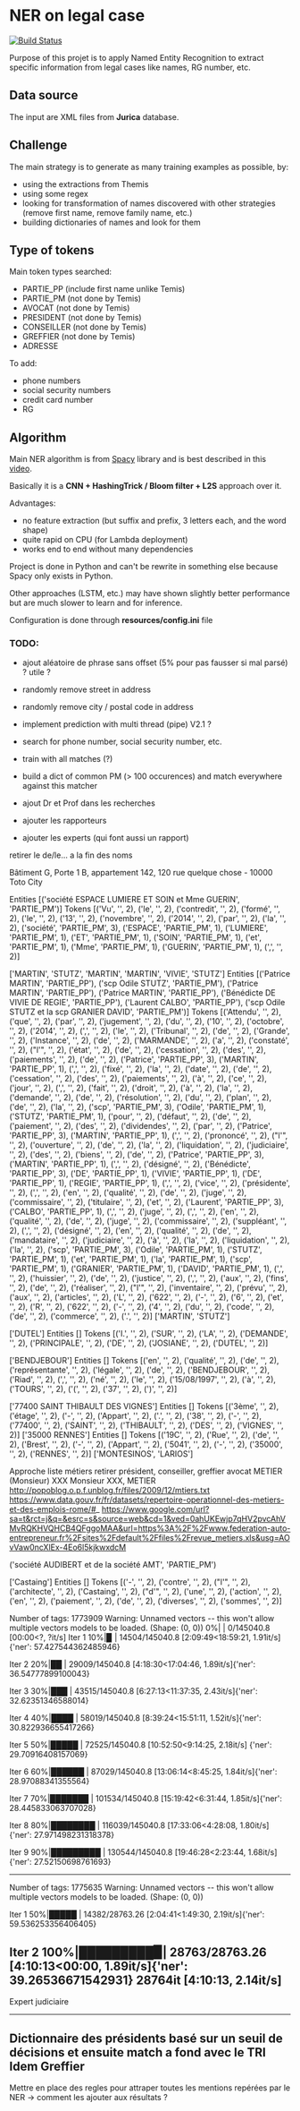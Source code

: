 # NER on legal case

[![Build Status](https://travis-ci.com/ELS-RD/anonymisation.svg?token=9BHyni1rDpKLxVsHDRNp&branch=master)](https://travis-ci.com/ELS-RD/anonymisation)

Purpose of this projet is to apply Named Entity Recognition to extract specific information from legal cases like 
names, RG number, etc.

## Data source

The input are XML files from **Jurica** database.

## Challenge

The main strategy is to generate as many training examples as possible, by:

- using the extractions from Themis
- using some regex
- looking for transformation of names discovered with other strategies (remove first name, remove family name, etc.)
- building dictionaries of names and look for them

## Type of tokens

Main token types searched: 

- PARTIE_PP (include first name unlike Temis)
- PARTIE_PM (not done by Temis)
- AVOCAT (not done by Temis)
- PRESIDENT (not done by Temis)
- CONSEILLER (not done by Temis)
- GREFFIER (not done by Temis)
- ADRESSE

To add:

- phone numbers
- social security numbers
- credit card number
- RG

## Algorithm

Main NER algorithm is from [Spacy](https://spacy.io/) library and is best described in this [video](https://www.youtube.com/watch?v=sqDHBH9IjRU).
  
Basically it is a **CNN + HashingTrick / Bloom filter + L2S** approach over it.

Advantages:
- no feature extraction (but suffix and prefix, 3 letters each, and the word shape)
- quite rapid on CPU (for Lambda deployment)
- works end to end without many dependencies

Project is done in Python and can't be rewrite in something else because Spacy only exists in Python.

Other approaches (LSTM, etc.) may have shown slightly better performance but are much slower to learn and for inference.

Configuration is done through **resources/config.ini** file

### TODO:

- ajout aléatoire de phrase sans offset (5% pour pas fausser si mal parsé) ? utile ?
- randomly remove street in address
- randomly remove city / postal code in address

- implement prediction with multi thread (pipe) V2.1 ?
- search for phone number, social security number, etc. 
- train with all matches (?)
- build a dict of common PM (> 100 occurences) and match everywhere against this matcher
- ajout Dr et Prof dans les recherches
- ajouter les rapporteurs
- ajouter les experts (qui font aussi un rapport)



retirer le de/le... a la fin des noms


Bâtiment G, Porte 1 B, appartement 142, 120 rue quelque chose - 10000 Toto City

Entities [('société ESPACE LUMIERE ET SOIN et Mme GUERIN', 'PARTIE_PM')]
Tokens [('Vu', '', 2), ('le', '', 2), ('contredit', '', 2), ('formé', '', 2), ('le', '', 2), ('13', '', 2), ('novembre', '', 2), ('2014', '', 2), ('par', '', 2), ('la', '', 2), ('société', 'PARTIE_PM', 3), ('ESPACE', 'PARTIE_PM', 1), ('LUMIERE', 'PARTIE_PM', 1), ('ET', 'PARTIE_PM', 1), ('SOIN', 'PARTIE_PM', 1), ('et', 'PARTIE_PM', 1), ('Mme', 'PARTIE_PM', 1), ('GUERIN', 'PARTIE_PM', 1), (',', '', 2)]


['MARTIN', 'STUTZ', 'MARTIN', 'MARTIN', 'VIVIE', 'STUTZ']
Entities [('Patrice MARTIN', 'PARTIE_PP'), ('scp Odile STUTZ', 'PARTIE_PM'), ('Patrice MARTIN', 'PARTIE_PP'), ('Patrice MARTIN', 'PARTIE_PP'), ('Bénédicte DE VIVIE DE REGIE', 'PARTIE_PP'), ('Laurent CALBO', 'PARTIE_PP'), ('scp Odile STUTZ et la scp GRANIER DAVID', 'PARTIE_PM')]
Tokens [('Attendu', '', 2), ('que', '', 2), ('par', '', 2), ('jugement', '', 2), ('du', '', 2), ('10', '', 2), ('octobre', '', 2), ('2014', '', 2), (',', '', 2), ('le', '', 2), ('Tribunal', '', 2), ('de', '', 2), ('Grande', '', 2), ('Instance', '', 2), ('de', '', 2), ('MARMANDE', '', 2), ('a', '', 2), ('constaté', '', 2), ("l'", '', 2), ('état', '', 2), ('de', '', 2), ('cessation', '', 2), ('des', '', 2), ('paiements', '', 2), ('de', '', 2), ('Patrice', 'PARTIE_PP', 3), ('MARTIN', 'PARTIE_PP', 1), (',', '', 2), ('fixé', '', 2), ('la', '', 2), ('date', '', 2), ('de', '', 2), ('cessation', '', 2), ('des', '', 2), ('paiements', '', 2), ('à', '', 2), ('ce', '', 2), ('jour', '', 2), (',', '', 2), ('fait', '', 2), ('droit', '', 2), ('à', '', 2), ('la', '', 2), ('demande', '', 2), ('de', '', 2), ('résolution', '', 2), ('du', '', 2), ('plan', '', 2), ('de', '', 2), ('la', '', 2), ('scp', 'PARTIE_PM', 3), ('Odile', 'PARTIE_PM', 1), ('STUTZ', 'PARTIE_PM', 1), ('pour', '', 2), ('défaut', '', 2), ('de', '', 2), ('paiement', '', 2), ('des', '', 2), ('dividendes', '', 2), ('par', '', 2), ('Patrice', 'PARTIE_PP', 3), ('MARTIN', 'PARTIE_PP', 1), (',', '', 2), ('prononcé', '', 2), ("l'", '', 2), ('ouverture', '', 2), ('de', '', 2), ('la', '', 2), ('liquidation', '', 2), ('judiciaire', '', 2), ('des', '', 2), ('biens', '', 2), ('de', '', 2), ('Patrice', 'PARTIE_PP', 3), ('MARTIN', 'PARTIE_PP', 1), (',', '', 2), ('désigné', '', 2), ('Bénédicte', 'PARTIE_PP', 3), ('DE', 'PARTIE_PP', 1), ('VIVIE', 'PARTIE_PP', 1), ('DE', 'PARTIE_PP', 1), ('REGIE', 'PARTIE_PP', 1), (',', '', 2), ('vice', '', 2), ('présidente', '', 2), (',', '', 2), ('en', '', 2), ('qualité', '', 2), ('de', '', 2), ('juge', '', 2), ('commissaire', '', 2), ('titulaire', '', 2), ('et', '', 2), ('Laurent', 'PARTIE_PP', 3), ('CALBO', 'PARTIE_PP', 1), (',', '', 2), ('juge', '', 2), (',', '', 2), ('en', '', 2), ('qualité', '', 2), ('de', '', 2), ('juge', '', 2), ('commissaire', '', 2), ('suppléant', '', 2), (',', '', 2), ('désigné', '', 2), ('en', '', 2), ('qualité', '', 2), ('de', '', 2), ('mandataire', '', 2), ('judiciaire', '', 2), ('à', '', 2), ('la', '', 2), ('liquidation', '', 2), ('la', '', 2), ('scp', 'PARTIE_PM', 3), ('Odile', 'PARTIE_PM', 1), ('STUTZ', 'PARTIE_PM', 1), ('et', 'PARTIE_PM', 1), ('la', 'PARTIE_PM', 1), ('scp', 'PARTIE_PM', 1), ('GRANIER', 'PARTIE_PM', 1), ('DAVID', 'PARTIE_PM', 1), (',', '', 2), ('huissier', '', 2), ('de', '', 2), ('justice', '', 2), (',', '', 2), ('aux', '', 2), ('fins', '', 2), ('de', '', 2), ('réaliser', '', 2), ("l'", '', 2), ('inventaire', '', 2), ('prévu', '', 2), ('aux', '', 2), ('articles', '', 2), ('L', '', 2), ('622', '', 2), ('-', '', 2), ('6', '', 2), ('et', '', 2), ('R', '', 2), ('622', '', 2), ('-', '', 2), ('4', '', 2), ('du', '', 2), ('code', '', 2), ('de', '', 2), ('commerce', '', 2), ('.', '', 2)]
['MARTIN', 'STUTZ']


['DUTEL']
Entities []
Tokens [('I.', '', 2), ('SUR', '', 2), ('LA', '', 2), ('DEMANDE', '', 2), ('PRINCIPALE', '', 2), ('DE', '', 2), ('JOSIANE', '', 2), ('DUTEL', '', 2)]

['BENDJEBOUR']
Entities []
Tokens [('en', '', 2), ('qualité', '', 2), ('de', '', 2), ('représentante', '', 2), ('légale', '', 2), ('de', '', 2), ('BENDJEBOUR', '', 2), ('Riad', '', 2), (',', '', 2), ('né', '', 2), ('le', '', 2), ('15/08/1997', '', 2), ('à', '', 2), ('TOURS', '', 2), ('(', '', 2), ('37', '', 2), (')', '', 2)]


['77400 SAINT THIBAULT DES VIGNES']
Entities []
Tokens [('3ème', '', 2), ('étage', '', 2), ('-', '', 2), ('Appart', '', 2), ('.', '', 2), ('38', '', 2), ('-', '', 2), ('77400', '', 2), ('SAINT', '', 2), ('THIBAULT', '', 2), ('DES', '', 2), ('VIGNES', '', 2)]
['35000 RENNES']
Entities []
Tokens [('19C', '', 2), ('Rue', '', 2), ('de', '', 2), ('Brest', '', 2), ('-', '', 2), ('Appart', '', 2), ('5041', '', 2), ('-', '', 2), ('35000', '', 2), ('RENNES', '', 2)]
['MONTESINOS', 'LARIOS']


Approche liste métiers
retirer président, conseiller, greffier avocat
METIER (Monsieur) XXX
Monsieur XXX, METIER
http://popoblog.o.p.f.unblog.fr/files/2009/12/mtiers.txt
https://www.data.gouv.fr/fr/datasets/repertoire-operationnel-des-metiers-et-des-emplois-rome/#_
https://www.google.com/url?sa=t&rct=j&q=&esrc=s&source=web&cd=1&ved=0ahUKEwjp7qHV2pvcAhVMvRQKHVQHCB4QFggoMAA&url=https%3A%2F%2Fwww.federation-auto-entrepreneur.fr%2Fsites%2Fdefault%2Ffiles%2Frevue_metiers.xls&usg=AOvVaw0ncXlEx-4Eo6l5kjkwxdcM

('société AUDIBERT et de la société AMT', 'PARTIE_PM')


['Castaing']
Entities []
Tokens [('-', '', 2), ('contre', '', 2), ("l'", '', 2), ('architecte', '', 2), ('Castaing', '', 2), ("d'", '', 2), ('une', '', 2), ('action', '', 2), ('en', '', 2), ('paiement', '', 2), ('de', '', 2), ('diverses', '', 2), ('sommes', '', 2)]


Number of tags: 1773909
Warning: Unnamed vectors -- this won't allow multiple vectors models to be loaded. (Shape: (0, 0))
  0%|          | 0/145040.8 [00:00<?, ?it/s]
Iter 1
 10%|▉         | 14504/145040.8 [2:09:49<18:59:21,  1.91it/s]{'ner': 57.427544362485946}

Iter 2
 20%|██        | 29009/145040.8 [4:18:30<17:04:46,  1.89it/s]{'ner': 36.54777899100043}

Iter 3
 30%|███       | 43515/145040.8 [6:27:13<11:37:35,  2.43it/s]{'ner': 32.62351346588014}

Iter 4
 40%|████      | 58019/145040.8 [8:39:24<15:51:11,  1.52it/s]{'ner': 30.822936655417266}

Iter 5
 50%|█████     | 72525/145040.8 [10:52:50<9:14:25,  2.18it/s] {'ner': 29.70916408157069}

Iter 6
 60%|██████    | 87029/145040.8 [13:06:14<8:45:25,  1.84it/s]{'ner': 28.97088341355564}

Iter 7
 70%|███████   | 101534/145040.8 [15:19:42<6:31:44,  1.85it/s]{'ner': 28.445833063707028}

Iter 8
 80%|████████  | 116039/145040.8 [17:33:06<4:28:08,  1.80it/s]{'ner': 27.971498231318378}

Iter 9
 90%|█████████ | 130544/145040.8 [19:46:28<2:23:44,  1.68it/s]{'ner': 27.52150698761693}

--------------
Number of tags: 1775635
Warning: Unnamed vectors -- this won't allow multiple vectors models to be loaded. (Shape: (0, 0))

Iter 1
 50%|█████     | 14382/28763.26 [2:04:41<1:49:30,  2.19it/s]{'ner': 59.536253356406405}

Iter 2
100%|█████████▉| 28763/28763.26 [4:10:13<00:00,  1.89it/s]{'ner': 39.26536671542931}
28764it [4:10:13,  2.14it/s]        
-------------------

Expert judiciaire


-------
Dictionnaire des présidents basé sur un seuil de décisions et ensuite match a fond avec le TRI
Idem Greffier
-----
Mettre en place des regles pour attraper toutes les mentions repérées par le NER
-> comment les ajouter aux résultats ?
